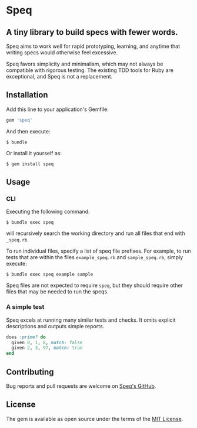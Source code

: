 # Speq

## A tiny library to build specs with fewer words.

Speq aims to work well for rapid prototyping, learning, and anytime that writing specs would otherwise feel excessive.

Speq favors simplicity and minimalism, which may not always be compatible with rigorous testing. The existing TDD tools for Ruby are exceptional, and Speq is not a replacement.

## Installation

Add this line to your application's Gemfile:

```ruby
gem 'speq'
```

And then execute:

    $ bundle

Or install it yourself as:

    $ gem install speq

## Usage

### CLI

Executing the following command:

    $ bundle exec speq

will recursively search the working directory and run all files that end with `_speq.rb`.

To run individual files, specify a list of speq file prefixes. For example, to run tests that are within the files `example_speq.rb` and `sample_speq.rb`, simply execute:

    $ bundle exec speq example sample

Speq files are not expected to require `speq`, but they should require other files that may be needed to run the speqs.

### A simple test

Speq excels at running many similar tests and checks. It omits explicit descriptions and outputs simple reports.

```ruby
does :prime? do
  given 0, 1, 8, match: false
  given 2, 3, 97, match: true
end
```

## Contributing

Bug reports and pull requests are welcome on [Speq's GitHub](https://github.com/znrm/speq).

## License

The gem is available as open source under the terms of the [MIT License](https://opensource.org/licenses/MIT).
